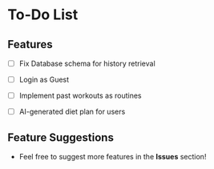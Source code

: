 
# To-Do List

##  Features  
- [ ] Fix Database schema for history retrieval  
- [ ] Login as Guest
- [ ] Implement past workouts as routines  
- [ ] AI-generated diet plan for users  


##  Feature Suggestions  
- Feel free to suggest more features in the **Issues** section!  
